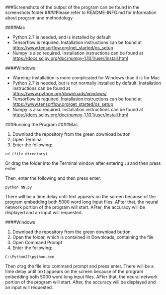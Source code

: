 ###Screenshots of the output of the program can be found in the screenshots folder
####Please refer to README-INFO.md for information about program and methodology

####Mac

* Python 2.7 is needed, and is installed by default
* Tensorflow is required. Installation instructions can be found at https://www.tensorflow.org/get_started/os_setup
* Numpy is also required. Installation instructions can be found at https://docs.scipy.org/doc/numpy-1.10.1/user/install.html

####Windows
* Warning: Installation is more complicated for Windows than it is for Mac
* Python 2.7 is needed, but is not normally installed by default. Installation instructions can be found at https://www.python.org/downloads/windows/
* Tensorflow is required. Installation instructions can be found at https://www.tensorflow.org/get_started/os_setup
* Numpy is also required. Installation instructions can be found at https://docs.scipy.org/doc/numpy-1.10.1/user/install.html

###Running the Program
####Mac
1. Download the repository from the green download button
2. Open Terminal
3. Enter the following:
```
cd (file directory)
```
Or drag the folder into the Terminal window after entering `cd` and then press enter

Then, enter the following and then press enter:

```
python NN.py
```
There will be a time delay until text appears on the screen because of the program embedding both 5000 word long input files. AFter that, the neural network portion of the program will start. AFter, the accuracy will be displayed and an input will requested.

####Windows
1. Download the repository from the green download button
3. Open the folder, which is contained in Downloads, containing the file
2. Open Command Prompt
3. Enter the following:
```
C:\Python27\python.exe 
```
Then drag the file into command prompt and press enter.
There will be a time delay until text appears on the screen because of the program embedding both 5000 word long input files. AFter that, the neural network portion of the program will start. After, the accuracy will be displayed and an input will requested.






